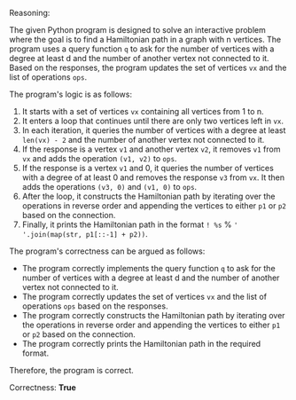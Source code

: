 Reasoning:

The given Python program is designed to solve an interactive problem where the goal is to find a Hamiltonian path in a graph with n vertices. The program uses a query function `q` to ask for the number of vertices with a degree at least d and the number of another vertex not connected to it. Based on the responses, the program updates the set of vertices `vx` and the list of operations `ops`.

The program's logic is as follows:

1. It starts with a set of vertices `vx` containing all vertices from 1 to n.
2. It enters a loop that continues until there are only two vertices left in `vx`.
3. In each iteration, it queries the number of vertices with a degree at least `len(vx) - 2` and the number of another vertex not connected to it.
4. If the response is a vertex `v1` and another vertex `v2`, it removes `v1` from `vx` and adds the operation `(v1, v2)` to `ops`.
5. If the response is a vertex `v1` and 0, it queries the number of vertices with a degree of at least 0 and removes the response `v3` from `vx`. It then adds the operations `(v3, 0)` and `(v1, 0)` to `ops`.
6. After the loop, it constructs the Hamiltonian path by iterating over the operations in reverse order and appending the vertices to either `p1` or `p2` based on the connection.
7. Finally, it prints the Hamiltonian path in the format `! %s` % `' '.join(map(str, p1[::-1] + p2))`.

The program's correctness can be argued as follows:

* The program correctly implements the query function `q` to ask for the number of vertices with a degree at least d and the number of another vertex not connected to it.
* The program correctly updates the set of vertices `vx` and the list of operations `ops` based on the responses.
* The program correctly constructs the Hamiltonian path by iterating over the operations in reverse order and appending the vertices to either `p1` or `p2` based on the connection.
* The program correctly prints the Hamiltonian path in the required format.

Therefore, the program is correct.

Correctness: **True**